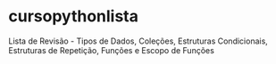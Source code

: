 # cursopythonlista
Lista de Revisão - Tipos de Dados, Coleções, Estruturas Condicionais, Estruturas de Repetição, Funções e Escopo de Funções
